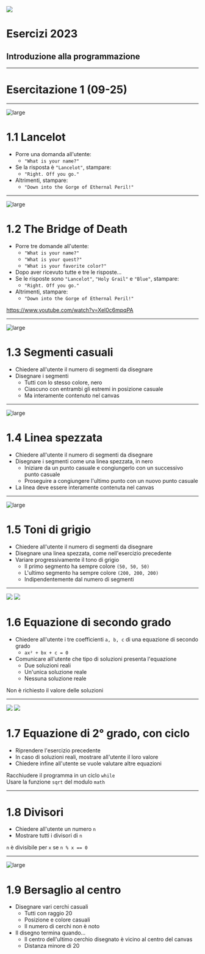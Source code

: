 ![](images/dev/geek-girl.svg)
# Esercizi 2023
## Introduzione alla programmazione

---

# Esercitazione 1 (09-25)

---

![large](images/algo/holy-grail.jpg)
# 1.1 Lancelot

- Porre una domanda all'utente:
    - `"What is your name?"`
- Se la risposta è `"Lancelot"`, stampare:
    - `"Right. Off you go."`
- Altrimenti, stampare:
    - `"Down into the Gorge of Ethernal Peril!"`

---

![large](images/algo/holy-grail.jpg)
# 1.2 The Bridge of Death

- Porre tre domande all'utente:
    - `"What is your name?"`
    - `"What is your quest?"`
    - `"What is your favorite color?"`
- Dopo aver ricevuto tutte e tre le risposte…
- Se le risposte sono `"Lancelot"`, `"Holy Grail"` e `"Blue"`, stampare:
    - `"Right. Off you go."`
- Altrimenti, stampare:
    - `"Down into the Gorge of Ethernal Peril!"`

<https://www.youtube.com/watch?v=Xel0c6mpqPA>

---

![large](images/misc/segments-1.svg)
# 1.3 Segmenti casuali

- Chiedere all'utente il numero di segmenti da disegnare
- Disegnare i segmenti
    - Tutti con lo stesso colore, nero
    - Ciascuno con entrambi gli estremi in posizione casuale
    - Ma interamente contenuto nel canvas

---

![large](images/misc/segments-2.svg)
# 1.4 Linea spezzata

- Chiedere all'utente il numero di segmenti da disegnare
- Disegnare i segmenti come una linea spezzata, in nero
    - Iniziare da un punto casuale e congiungerlo con un successivo punto casuale
    - Proseguire a congiungere l'ultimo punto con un nuovo punto casuale
- La linea deve essere interamente contenuta nel canvas

---

![large](images/misc/segments-3.svg)
#  1.5 Toni di grigio

- Chiedere all'utente il numero di segmenti da disegnare
- Disegnare una linea spezzata, come nell'esercizio precedente
- Variare progressivamente il tono di grigio
    - Il primo segmento ha sempre colore `(50, 50, 50)`
    - L'ultimo segmento ha sempre colore `(200, 200, 200)`
    - Indipendentemente dal numero di segmenti

---

![](images/misc/quadratic-eq.svg) ![](images/misc/quadratic-formula.svg)
# 1.6 Equazione di secondo grado

- Chiedere all'utente i tre coefficienti `a, b, c` di una equazione di secondo grado
    - `ax² + bx + c = 0`
- Comunicare all'utente che tipo di soluzioni presenta l'equazione
    - Due soluzioni reali
    - Un'unica soluzione reale
    - Nessuna soluzione reale

>

Non è richiesto il valore delle soluzioni

---

![](images/misc/quadratic-eq.svg) ![](images/misc/quadratic-formula.svg)
# 1.7 Equazione di 2° grado, con ciclo

- Riprendere l'esercizio precedente
- In caso di soluzioni reali, mostrare all'utente il loro valore
- Chiedere infine all'utente se vuole valutare altre equazioni

>

Racchiudere il programma in un ciclo `while`
<br>
Usare la funzione `sqrt` del modulo `math`

---

# 1.8 Divisori

- Chiedere all'utente un numero `n`
- Mostrare tutti i divisori di `n`

>

`n` è divisibile per `x` se `n % x == 0`

---

![large](images/misc/center-target.svg)
# 1.9 Bersaglio al centro

- Disegnare vari cerchi casuali
    - Tutti con raggio 20
    - Posizione e colore casuali
    - Il numero di cerchi non è noto
- Il disegno termina quando…
    - Il centro dell'ultimo cerchio disegnato è vicino al centro del canvas
    - Distanza minore di 20
